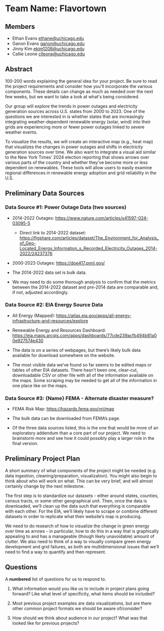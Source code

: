 # Team Name: Flavortown

## Members

- Ethan Evans ethane@uchicago.edu
- Ganon Evans ganon@uchicago.edu
- Jinny Kim ekim1208@uchicago.edu
- Callie Leone clleone@uchicago.edu


## Abstract

100-200 words explaining the general idea for your project.  Be sure to read
the project requirements and consider how you'll incorporate the various components.
These details can change as much as needed over the next few weeks, but we
want to take a look at what's being considered.


Our group will explore the trends in power outages and electricity generation
sources across U.S. states from 2000 to 2023. One of the questions we are
interested in is whether states that are increasingly integrating
weather-dependent renewable energy (solar, wind) into their grids are
experiencing more or fewer power outages linked to severe weather events. 

To visualize the results, we will create an interactive map (e.g., heat map)
that visualizes the changes in power outages and shifts in electricity
generation sources over time. We also want to integrate a visual aid similar
to the New York Times’ 2024 election reporting that shows arrows over various
parts of the country and whether they’ve become more or less dependent on
renewables. These tools will allow users to easily examine regional differences
in renewable energy adoption and grid reliability in the U.S. 


## Preliminary Data Sources

### Data Source #1: Power Outage Data (two sources)

- 2014-2022 Outages: https://www.nature.com/articles/s41597-024-03095-5
	- Direct link to 2014-2022 dataset: https://figshare.com/articles/dataset/The_Environment_for_Analysis_of_Geo-Located_Energy_Information_s_Recorded_Electricity_Outages_2014-2022/24237376

- 2000-2023 Outages: https://doe417.pnnl.gov/

- The 2014-2022 data set is bulk data.
- We may need to do some thorough analysis to confirm that the metrics between
the 2014-2022 dataset and pre-2014 data are comparable and, if not, adjusted
accordingly.

### Data Source #2: EIA Energy Source Data

- All Energy (Mapped): https://atlas.eia.gov/apps/all-energy-infrastructure-and-resources/explore

- Renewable Energy and Resources Dashboard: https://eia.maps.arcgis.com/apps/dashboards/77cde239acfb494b81a00e927574e430

- The data is on a series of webpages, but there’s likely bulk data available
for download somewhere on the website.
- The most visible data we’ve found so far seems to be edited maps or tables
of other EIA datasets. There hasn’t been one, clear-cut, downloadable CSV or
other file with all of the information available on the maps. Some scraping
may be needed to get all of the information in one place like on the maps. 

### Data Source #3: {Name} FEMA - Alternate disaster measure?

- FEMA Risk Map: https://hazards.fema.gov/nri/map

- The bulk data can be downloaded from FEMA’s page.
- Of the three data sources listed, this is the one that would be more of an
exploratory addendum than a core part of our project. We need to brainstorm
more and see how it could possibly play a larger role in the final version.


## Preliminary Project Plan

A short summary of what components of the project might be needed (e.g. data
ingestion, cleaning/preparation, visualization). You might also begin to think
about who will work on what. This can be very brief, and will almost certainly
change by the next milestone.


The first step is to standardize our datasets  - either around states,
counties, census tracts, or some other geographical unit. Then, once the data
is downloaded, we’ll clean up the data such that everything is comparable with
each other. For the EIA, we’ll likely have to scrape or combine different
datasets in order to replicate what their website’s map is producing.

We need to do research of how to visualize the change in green energy over time
as arrows - in particular, how to do this in a way that is graphically
appealing to and has a manageable (though likely unavoidable) amount of
clutter. We also need to think of a way to visually compare green energy
development and grid failures, as both are multidimensional issues that we’ll
need to find a way to quantify and then represent. 


## Questions

A **numbered** list of questions for us to respond to.

1) What information would you like us to include in project plans going forward?
Like what level of specificity, what items should be included?

2) Most previous project examples are data visualizations, but are there other
common project formats we should be aware of/consider?

3) How should we think about audience in our project? What was that looked like
for previous projects?

